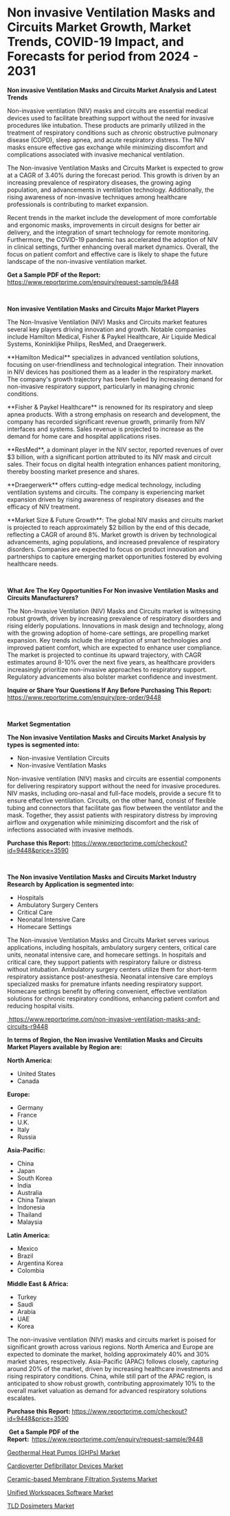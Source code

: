 <p><h1>Non invasive Ventilation Masks and Circuits Market Growth, Market Trends, COVID-19 Impact, and Forecasts for period from 2024 - 2031</h1></p><p><strong>Non invasive Ventilation Masks and Circuits Market Analysis and Latest Trends</strong></p>
<p><p>Non-invasive ventilation (NIV) masks and circuits are essential medical devices used to facilitate breathing support without the need for invasive procedures like intubation. These products are primarily utilized in the treatment of respiratory conditions such as chronic obstructive pulmonary disease (COPD), sleep apnea, and acute respiratory distress. The NIV masks ensure effective gas exchange while minimizing discomfort and complications associated with invasive mechanical ventilation.</p><p>The Non-invasive Ventilation Masks and Circuits Market is expected to grow at a CAGR of 3.40% during the forecast period. This growth is driven by an increasing prevalence of respiratory diseases, the growing aging population, and advancements in ventilation technology. Additionally, the rising awareness of non-invasive techniques among healthcare professionals is contributing to market expansion.</p><p>Recent trends in the market include the development of more comfortable and ergonomic masks, improvements in circuit designs for better air delivery, and the integration of smart technology for remote monitoring. Furthermore, the COVID-19 pandemic has accelerated the adoption of NIV in clinical settings, further enhancing overall market dynamics. Overall, the focus on patient comfort and effective care is likely to shape the future landscape of the non-invasive ventilation market.</p></p>
<p><strong>Get a Sample PDF of the Report:&nbsp;</strong> <a href="https://www.reportprime.com/enquiry/request-sample/9448">https://www.reportprime.com/enquiry/request-sample/9448</a></p>
<p>&nbsp;</p>
<p><strong>Non invasive Ventilation Masks and Circuits Major Market Players</strong></p>
<p><p>The Non-Invasive Ventilation (NIV) Masks and Circuits market features several key players driving innovation and growth. Notable companies include Hamilton Medical, Fisher & Paykel Healthcare, Air Liquide Medical Systems, Koninklijke Philips, ResMed, and Draegerwerk.</p><p>**Hamilton Medical** specializes in advanced ventilation solutions, focusing on user-friendliness and technological integration. Their innovation in NIV devices has positioned them as a leader in the respiratory market. The company's growth trajectory has been fueled by increasing demand for non-invasive respiratory support, particularly in managing chronic conditions.</p><p>**Fisher & Paykel Healthcare** is renowned for its respiratory and sleep apnea products. With a strong emphasis on research and development, the company has recorded significant revenue growth, primarily from NIV interfaces and systems. Sales revenue is projected to increase as the demand for home care and hospital applications rises.</p><p>**ResMed**, a dominant player in the NIV sector, reported revenues of over $3 billion, with a significant portion attributed to its NIV mask and circuit sales. Their focus on digital health integration enhances patient monitoring, thereby boosting market presence and shares.</p><p>**Draegerwerk** offers cutting-edge medical technology, including ventilation systems and circuits. The company is experiencing market expansion driven by rising awareness of respiratory diseases and the efficacy of NIV treatment.</p><p>**Market Size & Future Growth**: The global NIV masks and circuits market is projected to reach approximately $2 billion by the end of this decade, reflecting a CAGR of around 8%. Market growth is driven by technological advancements, aging populations, and increased prevalence of respiratory disorders. Companies are expected to focus on product innovation and partnerships to capture emerging market opportunities fostered by evolving healthcare needs.</p></p>
<p>&nbsp;</p>
<p><strong>What Are The Key Opportunities For Non invasive Ventilation Masks and Circuits Manufacturers?</strong></p>
<p><p>The Non-Invasive Ventilation (NIV) Masks and Circuits market is witnessing robust growth, driven by increasing prevalence of respiratory disorders and rising elderly populations. Innovations in mask design and technology, along with the growing adoption of home-care settings, are propelling market expansion. Key trends include the integration of smart technologies and improved patient comfort, which are expected to enhance user compliance. The market is projected to continue its upward trajectory, with CAGR estimates around 8-10% over the next five years, as healthcare providers increasingly prioritize non-invasive approaches to respiratory support. Regulatory advancements also bolster market confidence and investment.</p></p>
<p><strong>Inquire or Share Your Questions If Any Before Purchasing This Report:</strong> <a href="https://www.reportprime.com/enquiry/pre-order/9448">https://www.reportprime.com/enquiry/pre-order/9448</a></p>
<p>&nbsp;</p>
<p><strong>Market Segmentation</strong></p>
<p><strong>The Non invasive Ventilation Masks and Circuits Market Analysis by types is segmented into:</strong></p>
<p><ul><li>Non-invasive Ventilation Circuits</li><li>Non-invasive Ventilation Masks</li></ul></p>
<p><p>Non-invasive ventilation (NIV) masks and circuits are essential components for delivering respiratory support without the need for invasive procedures. NIV masks, including oro-nasal and full-face models, provide a secure fit to ensure effective ventilation. Circuits, on the other hand, consist of flexible tubing and connectors that facilitate gas flow between the ventilator and the mask. Together, they assist patients with respiratory distress by improving airflow and oxygenation while minimizing discomfort and the risk of infections associated with invasive methods.</p></p>
<p><strong>Purchase this Report:&nbsp;</strong><a href="https://www.reportprime.com/checkout?id=9448&price=3590">https://www.reportprime.com/checkout?id=9448&price=3590</a></p>
<p>&nbsp;</p>
<p><strong>The Non invasive Ventilation Masks and Circuits Market Industry Research by Application is segmented into:</strong></p>
<p><ul><li>Hospitals</li><li>Ambulatory Surgery Centers</li><li>Critical Care</li><li>Neonatal Intensive Care</li><li>Homecare Settings</li></ul></p>
<p><p>The Non-invasive Ventilation Masks and Circuits Market serves various applications, including hospitals, ambulatory surgery centers, critical care units, neonatal intensive care, and homecare settings. In hospitals and critical care, they support patients with respiratory failure or distress without intubation. Ambulatory surgery centers utilize them for short-term respiratory assistance post-anesthesia. Neonatal intensive care employs specialized masks for premature infants needing respiratory support. Homecare settings benefit by offering convenient, effective ventilation solutions for chronic respiratory conditions, enhancing patient comfort and reducing hospital visits.</p></p>
<p><a href="https://www.reportprime.com/non-invasive-ventilation-masks-and-circuits-r9448">&nbsp;https://www.reportprime.com/non-invasive-ventilation-masks-and-circuits-r9448</a></p>
<p><strong>In terms of Region, the Non invasive Ventilation Masks and Circuits Market Players available by Region are:</strong></p>
<p>
    <p> <strong> North America: </strong>
        <ul>
            <li>United States</li>
            <li>Canada</li>
        </ul>
        </p> 
    <p> <strong> Europe: </strong>
        <ul>
            <li>Germany</li>
            <li>France</li>
            <li>U.K.</li>
            <li>Italy</li>
            <li>Russia</li>
        </ul>
        </p> 
    <p> <strong> Asia-Pacific: </strong>
        <ul>
            <li>China</li>
            <li>Japan</li>
            <li>South Korea</li>
            <li>India</li>
            <li>Australia</li>
            <li>China Taiwan</li>
            <li>Indonesia</li>
            <li>Thailand</li>
            <li>Malaysia</li>
        </ul>
        </p> 
    <p> <strong> Latin America: </strong>
        <ul>
            <li>Mexico</li>
            <li>Brazil</li>
            <li>Argentina Korea</li>
            <li>Colombia</li>
        </ul>
        </p> 
    <p> <strong> Middle East & Africa: </strong>
        <ul>
            <li>Turkey</li>
            <li>Saudi</li>
            <li>Arabia</li>
            <li>UAE</li>
            <li>Korea</li>
        </ul>
    </p>
    </p>
<p><p>The non-invasive ventilation (NIV) masks and circuits market is poised for significant growth across various regions. North America and Europe are expected to dominate the market, holding approximately 40% and 30% market shares, respectively. Asia-Pacific (APAC) follows closely, capturing around 20% of the market, driven by increasing healthcare investments and rising respiratory conditions. China, while still part of the APAC region, is anticipated to show robust growth, contributing approximately 10% to the overall market valuation as demand for advanced respiratory solutions escalates.</p></p>
<p><strong>Purchase this Report: </strong><a href="https://www.reportprime.com/checkout?id=9448&price=3590">https://www.reportprime.com/checkout?id=9448&price=3590</a></p>
<p>&nbsp;<strong>Get a Sample PDF of the Report:&nbsp;&nbsp;</strong><a href="https://www.reportprime.com/enquiry/request-sample/9448">https://www.reportprime.com/enquiry/request-sample/9448</a></p>
<p><strong></strong></p>
<p><p><a href="https://medium.com/@ruhinayunsa/the-global-geothermal-heat-pumps-ghps-market-is-at-the-forefront-of-innovation-driving-rapid-0b821c82532b">Geothermal Heat Pumps (GHPs) Market</a></p><p><a href="https://github.com/FosterFahey91/Market-Research-Report-List-1/blob/main/cardioverter-defibrillator-devices-market.md">Cardioverter Defibrillator Devices Market</a></p><p><a href="https://medium.com/@ruhinayunsa/global-perspectives-on-ceramic-based-membrane-filtration-systems-market-trends-challenges-and-ff75e717948d">Ceramic-based Membrane Filtration Systems Market</a></p><p><a href="https://issuu.com/reportprime-2/docs/unified-workspaces-software-market-_f90c57b1276f2e">Unified Workspaces Software Market</a></p><p><a href="https://www.linkedin.com/pulse/future-trajectory-tld-dosimeters-market-emerging-trends-gswne?trackingId=jkt4WTdsTjWqB2saM9oO3g%3D%3D">TLD Dosimeters Market</a></p></p>